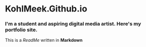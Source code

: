 # KohlMeek.Github.io
### I'm a student and aspiring digital media artist. Here's my portfolio site.
This is a *ReadMe* written in **Markdown**
